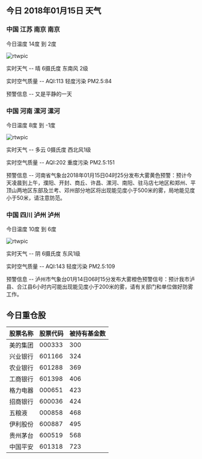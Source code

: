 ## 今日 2018年01月15日 天气
### 中国 江苏 南京 南京

今日温度 14度 到 2度

![rtwpic](http://app1.showapi.com/weather/icon/day/00.png)

实时天气 -- 晴 6摄氏度 东南风 2级

实时空气质量 -- AQI:113 轻度污染 PM2.5:84

预警信息 -- 又是平静的一天
    
### 中国 河南 漯河 漯河

今日温度 8度 到 -1度

![rtwpic](http://app1.showapi.com/weather/icon/day/01.png)

实时天气 -- 多云 0摄氏度 西北风1级

实时空气质量 -- AQI:202 重度污染 PM2.5:151

预警信息 -- 河南省气象台2018年01月15日04时25分发布大雾黄色预警：预计今天凌晨到上午，濮阳、开封、商丘、许昌、漯河、南阳、驻马店七地区和郑州、平顶山两地区东部及兰考、邓州部分地区将出现能见度小于500米的雾，局地能见度小于50米，请注意防范。
    
### 中国 四川 泸州 泸州

今日温度 10度 到 6度

![rtwpic](http://app1.showapi.com/weather/icon/day/02.png)

实时天气 -- 阴 6摄氏度 东风1级

实时空气质量 -- AQI:143 轻度污染 PM2.5:109

预警信息 -- 泸州市气象台01月14日06时15分发布大雾橙色预警信号：预计我市泸县、合江县6小时内可能出现能见度小于200米的雾，请有关部门和单位做好防雾工作。
    
## 今日重仓股 

|股票名称|股票代码|被持有基金数|
|---|---|---|
|美的集团|000333|300|
|兴业银行|601166|324|
|农业银行|601288|369|
|工商银行|601398|406|
|格力电器|000651|423|
|招商银行|600036|424|
|五粮液|000858|468|
|伊利股份|600887|495|
|贵州茅台|600519|568|
|中国平安|601318|723|
